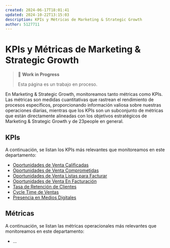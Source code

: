 ```yaml
---
created: 2024-06-17T18:01:41
updated: 2024-10-22T13:15:03
description: KPIs y Métricas de Marketing & Strategic Growth
author: 5127711
---
```


# KPIs y Métricas de Marketing & Strategic Growth

> 🚧 **Work in Progress**
>
> Esta página es un trabajo en proceso.

En Marketing & Strategic Growth, monitoreamos tanto métricas como KPIs. Las métricas son medidas cuantitativas que rastrean el rendimiento  de procesos específicos, proporcionando información valiosa sobre nuestras operaciones diarias, mientras que los KPIs son un subconjunto de métricas que están directamente alineadas con los objetivos estratégicos de Marketing & Strategic Growth y de 23people en general.

## KPIs

A continuación, se listan los KPIs más relevantes que monitoreamos en este departamento:

* [Oportunidades de Venta Calificadas](oportunidades-venta-calificadas)
* [Oportunidades de Venta Comprometidas](oportunidades-venta-comprometidas)
* [Oportunidades de Venta Listas para Facturar](oportunidades-venta-listas-facturar)
* [Oportunidades de Venta En Facturación](oportunidades-venta-en-facturacion)
* [Tasa de Retención de Clientes](tasa-retencion-clientes)
* [Cycle Time de Ventas](cycle-time-ventas)
* [Presencia en Medios Digitales](presencia-medios-digitales)

## Métricas

A continuación, se listan las métricas operacionales más relevantes que monitoreamos en este departamento:

* ...
